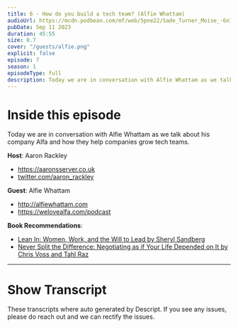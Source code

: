 ```yaml
---
title: 6 - How do you build a tech team? (Alfie Whattam)
audioUrl: https://mcdn.podbean.com/mf/web/5pne22/Sade_Turner_Moise_-6n7qg.mp3
pubDate: Sep 11 2023
duration: 45:55
size: 0.7
cover: "/guests/alfie.png"
explicit: false
episode: 7
season: 1
episodeType: full
description: Today we are in conversation with Alfie Whattam as we talk about his company Alfa and how they help companies grow tech teams.
---
```


# Inside this episode

Today we are in conversation with Alfie Whattam as we talk about his company Alfa and how they help companies grow tech teams.

**Host**: Aaron Rackley 

- <a href='https://aaronsserver.co.uk'>https://aaronsserver.co.uk</a>
- <a href='https://twitter.com/Aaron_Rackley'>twitter.com/aaron_rackley</a>

**Guest**: Alfie Whattam

- <a href='http://alfiewhattam.com'>http://alfiewhattam.com</a>
- <a href='https://welovealfa.com/podcast'>https://welovealfa.com/podcast</a>

**Book Recommendations**: 

- <a href="https://amzn.to/3qSgIIf" target="_blank">Lean In: Women, Work, and the Will to Lead by Sheryl Sandberg</a>
- <a href="https://amzn.to/45Dzm5F" target="_blank">Never Split the Difference: Negotiating as if Your Life Depended on It by Chris Voss and Tahl Raz</a>

---
# Show Transcript
These transcripts where auto generated by Descript. If you see any issues, please do reach out and we can rectify the issues.
